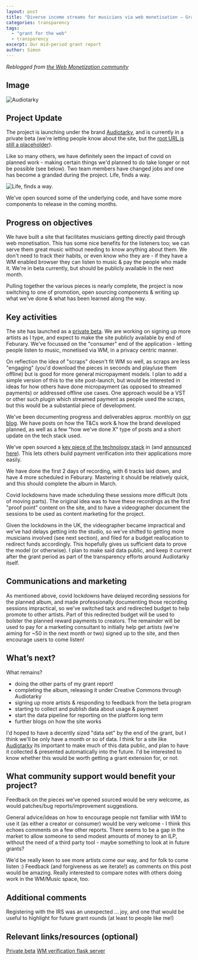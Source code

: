 ```yaml
---
layout: post
title: "Diverse income streams for musicians via web monetisation — Grant Report #1"
categories: transparency
tags:
  - "grant for the web"
  - transparency
excerpt: Our mid-period grant report
author: Simon
---
```


_Reblogged from [the Web Monetization community](https://community.webmonetization.org/drsm79/diverse-income-streams-for-musicians-via-web-monetisation-grant-report-1-4mc9)_

## Image

![Audiotarky](https://www.audiotarky.com/$/images/audiotarky_logo_v1@2x.png)

## Project Update

The project is launching under the brand [Audiotarky][beta], and is currently in a private beta (we're letting people know about the site, but the [root URL is still a placeholder][audiotarky]).

Like so many others, we have definitely seen the impact of covid on planned work - making certain things we'd planned to do take longer or not be possible (see below). Two team members have changed jobs and one has become a grandad during the project. Life, finds a way.

![Life, finds a way.](https://media3.giphy.com/media/VHW0X0GEQQjiU/giphy.gif)

We've open sourced some of the underlying code, and have some more components to release in the coming months.

## Progress on objectives

We have built a site that facilitates musicians getting directly paid through web monetisation. This has some nice benefits for the listeners too; we can serve them great music without needing to know anything about them. We don't need to track their habits, or even know who they are - if they have a WM enabled browser they can listen to music & pay the people who made it. We're in beta currently, but should be publicly available in the next month.

Pulling together the various pieces is nearly complete, the project is now switching to one of promotion, open sourcing components & writing up what we've done & what has been learned along the way.

## Key activities

The site has launched as a [private beta][beta]. We are working on signing up more artists as I type, and expect to make the site publicly available by end of Feburary. We've focussed on the "consumer" end of the application - letting people listen to music, monetised via WM, in a privacy centric manner.

On reflection the idea of "scraps" doesn't fit WM so well, as scraps are less "engaging" (you'd download the pieces in seconds and play/use them offline) but is good for more general micropayment models. I plan to add a simple version of this to the site post-launch, but would be interested in ideas for how others have done micropayment (as opposed to streamed payments) or addressed offline use cases. One approach would be a VST or other such plugin which streamed payment as people used the scraps, but this would be a substantial piece of development.

We've been documenting progress and deliverables approx. monthly on [our blog][blog]. We have posts on how the T&Cs work & how the brand developed planned, as well as a few "how we've done X" type of posts and a short update on the tech stack used.

We've open sourced a [key piece of the technology stack][wm-flask] in (and [announced here][verify-announce]). This lets others build payment verification into their applications more easily.

We have done the first 2 days of recording, with 6 tracks laid down, and have 4 more scheduled in Feburary. Mastering it should be relatively quick, and this should complete the album in March.

Covid lockdowns have made scheduling these sessions more difficult (lots of moving parts). The original idea was to have these recordings as the first "proof point" content on the site, and to have a videographer document the sessions to be used as content marketing for the project.

Given the lockdowns in the UK, the videographer became impractical and we've had delays getting into the studio, so we've shifted to getting more musicians involved (see next section), and filed for a budget reallocation to redirect funds accordingly. This hopefully gives us sufficient data to prove the model (or otherwise). I plan to make said data public, and keep it current after the grant period as part of the transparency efforts around Audiotarky itself.

## Communications and marketing

As mentioned above, covid lockdowns have delayed recording sessions for the planned album, and made professionally documenting those recording sessions impractical, so we've switched tack and redirected budget to help promote to other artists. Part of this redirected budget will be used to bolster the planned reward payments to creators. The remainder will be used to pay for a marketing consultant to initially help get artists (we're aiming for ~50 in the next month or two) signed up to the site, and then encourage users to come listen!

## What’s next?

What remains?

- doing the other parts of my grant report!
- completing the album, releasing it under Creative Commons through Audiotarky
- signing up more artists & responding to feedback from the beta program
- starting to collect and publish data about usage & payment
- start the data pipeline for reporting on the platform long term
- further blogs on how the site works

I'd hoped to have a decently sized "data set" by the end of the grant, but I think we'll be only have a month or so of data. I think for a site like [Audiotarky][audiotarky] its important to make much of this data public, and plan to have it collected & presented automatically into the future. I'd be interested to know whether this would be worth getting a grant extension for, or not.

## What community support would benefit your project?

Feedback on the pieces we've opened sourced would be very welcome, as would patches/bug reports/improvement suggestions.

General advice/ideas on how to encourage people not familiar with WM to use it (as either a creator or consumer) would be very welcome - I think this echoes comments on a few other reports. There seems to be a gap in the market to allow someone to send modest amounts of money to an ILP, without the need of a third party tool - maybe something to look at in future grants?

We'd be really keen to see more artists come our way, and for folk to come listen :) Feedback (and forgiveness as we iterate!) as comments on this post would be amazing. Really interested to compare notes with others doing work in the WM/Music space, too.

## Additional comments

Registering with the IRS was an unexpected ... joy, and one that would be useful to highlight for future grant rounds (at least to people like me!)

## Relevant links/resources  (optional)

[Private beta][beta]
[WM verification flask server][wm-flask]

[audiotarky]: https://audiotarky.com
[beta]: https://audiotarky.com/$/
[blog]: https://blog.audiotarky.com
[wm-flask]: https://github.com/audiotarky/wm-flask
[verify-announce]: https://community.webmonetization.org/drsm79/payment-verification-fdj